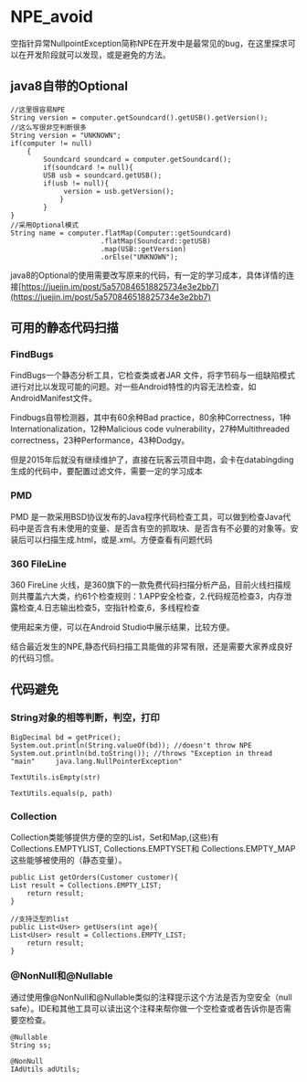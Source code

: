 # NPE_avoid
空指针异常NullpointException简称NPE在开发中是最常见的bug，在这里探求可以在开发阶段就可以发现，或是避免的方法。
## java8自带的Optional
	//这里很容易NPE
	String version = computer.getSoundcard().getUSB().getVersion();
	//这么写很非空判断很多
	String version = "UNKNOWN";
	if(computer != null)
    	{
        	Soundcard soundcard = computer.getSoundcard();
        	if(soundcard != null){
            USB usb = soundcard.getUSB();
            if(usb != null){
                 version = usb.getVersion();
                }
            }
    }
	//采用Optional模式
	String name = computer.flatMap(Computer::getSoundcard)
                          .flatMap(Soundcard::getUSB)
                          .map(USB::getVersion)
                          .orElse("UNKNOWN");
                          
java8的Optional的使用需要改写原来的代码，有一定的学习成本，具体详情的连接[https://juejin.im/post/5a570846518825734e3e2bb7](https://juejin.im/post/5a570846518825734e3e2bb7)

## 可用的静态代码扫描

### FindBugs 
FindBugs一个静态分析工具，它检查类或者JAR 文件，将字节码与一组缺陷模式进行对比以发现可能的问题。对一些Android特性的内容无法检查，如AndroidManifest文件。

Findbugs自带检测器，其中有60余种Bad practice，80余种Correctness，1种 Internationalization，12种Malicious code vulnerability，27种Multithreaded correctness，23种Performance，43种Dodgy。

但是2015年后就没有继续维护了，直接在玩客云项目中跑，会卡在databingding生成的代码中，要配置过滤文件，需要一定的学习成本
### PMD
PMD 是一款采用BSD协议发布的Java程序代码检查工具，可以做到检查Java代码中是否含有未使用的变量、是否含有空的抓取块、是否含有不必要的对象等。安装后可以扫描生成.html，或是.xml。方便查看有问题代码


### 360 FileLine
360 FireLine 火线，是360旗下的一款免费代码扫描分析产品，目前火线扫描规则共覆盖六大类，约61个检查规则：1.APP安全检查，2.代码规范检查3，内存泄露检查,4.日志输出检查5，空指针检查,6，多线程检查

使用起来方便，可以在Android Studio中展示结果，比较方便。

结合最近发生的NPE,静态代码扫描工具能做的非常有限，还是需要大家养成良好的代码习惯。
## 代码避免

### String对象的相等判断，判空，打印
	BigDecimal bd = getPrice();
	System.out.println(String.valueOf(bd)); //doesn't throw NPE
	System.out.println(bd.toString()); //throws "Exception in thread "main" 	java.lang.NullPointerException"
  
	TextUtils.isEmpty(str)
  
	TextUtils.equals(p, path)
	
### Collection
Collection类能够提供方便的空的List，Set和Map,(这些)有Collections.EMPTYLIST, Collections.EMPTYSET和 Collections.EMPTY_MAP这些能够被使用的（静态变量）。

	public List getOrders(Customer customer){
   	List result = Collections.EMPTY_LIST;
    	return result;
	} 
 
	//支持泛型的list
	public List<User> getUsers(int age){
   	List<User> result = Collections.EMPTY_LIST;
    	return result;
	}
	
### @NonNull和@Nullable
通过使用像@NonNull和@Nullable类似的注释提示这个方法是否为空安全（null safe）。IDE和其他工具可以读出这个注释来帮你做一个空检查或者告诉你是否需要空检查。

	@Nullable
	String ss;
 
	@NonNull
	IAdUtils adUtils;

 
 
  

